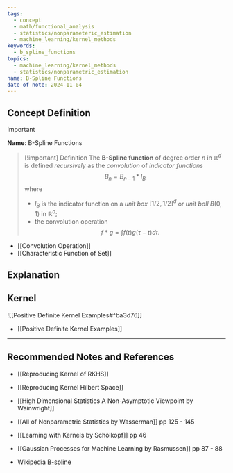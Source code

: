 ```yaml
---
tags:
  - concept
  - math/functional_analysis
  - statistics/nonparameteric_estimation
  - machine_learning/kernel_methods
keywords:
  - b_spline_functions
topics:
  - machine_learning/kernel_methods
  - statistics/nonparametric_estimation
name: B-Spline Functions
date of note: 2024-11-04
---
```


## Concept Definition

>[!important]
>**Name**: B-Spline Functions

>[!important] Definition
>The **B-Spline function** of degree order $n$ in $\mathbb{R}^{d}$ is defined *recursively* as the *convolution* of *indicator functions*
>$$
>B_{n} = B_{n-1} * I_{B}
>$$ 
>where
>- $I_{B}$ is the indicator function on a *unit box* $[1 /2 , 1 / 2]^{d}$ or *unit ball* $B(0,1)$ in $\mathbb{R}^{d}$; 
>-  the convolution operation $$f * g = \int f(t)g(\tau- t)dt.$$

- [[Convolution Operation]]
- [[Characteristic Function of Set]]



## Explanation



## Kernel

![[Positive Definite Kernel Examples#^ba3d76]]

- [[Positive Definite Kernel Examples]]


-----------
##  Recommended Notes and References


- [[Reproducing Kernel of RKHS]]
- [[Reproducing Kernel Hilbert Space]]


- [[High Dimensional Statistics A Non-Asymptotic Viewpoint by Wainwright]]
- [[All of Nonparametric Statistics by Wasserman]] pp 125 - 145
- [[Learning with Kernels by Schölkopf]] pp 46
- [[Gaussian Processes for Machine Learning by Rasmussen]] pp 87 - 88
- Wikipedia [B-spline](https://en.wikipedia.org/wiki/B-spline)